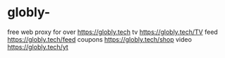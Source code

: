 # globly-
free web proxy for over
https://globly.tech
tv
https://globly.tech/TV
feed
https://globly.tech/feed
coupons
https://globly.tech/shop
video
https://globly.tech/yt
